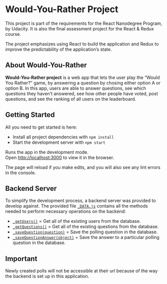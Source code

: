 # Would-You-Rather Project

This project is part of the requirements for the React Nanodegree Program, by Udacity. It is also the final assessment project for the React & Redux course.

The project emphasizes using React to build the application and Redux to improve the predictability of the application’s state.

## About Would-You-Rather

**Would-You-Rather project** is a web app that lets the user play the “Would You Rather?” game, by answering a question by chosing either option A or option B. In this app, users are able to answer questions, see which questions they haven’t answered, see how other people have voted, post questions, and see the ranking of all users on the leaderboard.

## Getting Started

All you need to get started is here:

- Install all project dependencies with `npm install`
- Start the development server with `npm start`

Runs the app in the development mode.\
Open [http://localhost:3000](http://localhost:3000) to view it in the browser.

The page will reload if you make edits, and you will also see any lint errors in the console.

## Backend Server

To simplify the development process, a backend server was provided to develop against. The provided file [`_DATA.js`](src/_DATA.js) contains all the methods needed to perform necessary operations on the backend:

- [`_getUsers()`](#_getUsers) = Get all of the existing users from the database.
- [`_getQuestions()`](#_getQuestions) = Get all of the existing questions from the database.
- [`_saveQuestion(question)`](#_saveQuestion) = Save the polling question in the database.
- [`_saveQuestionAnswer(object)`](#_saveQuestionAnswer) = Save the answer to a particular polling question in the database.

## Important

Newly created polls will not be accessible at their url because of the way the backend is set up in this application.
